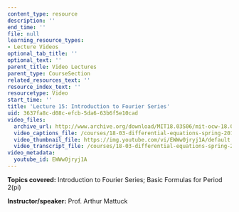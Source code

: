 ```yaml
---
content_type: resource
description: ''
end_time: ''
file: null
learning_resource_types:
- Lecture Videos
optional_tab_title: ''
optional_text: ''
parent_title: Video Lectures
parent_type: CourseSection
related_resources_text: ''
resource_index_text: ''
resourcetype: Video
start_time: ''
title: 'Lecture 15: Introduction to Fourier Series'
uid: 3637fa8c-d08c-efcb-5da6-63b6f5e10cad
video_files:
  archive_url: http://www.archive.org/download/MIT18.03S06/mit-ocw-18.03-lec15-14mar2003-220k.mp4
  video_captions_file: /courses/18-03-differential-equations-spring-2010/b69e0ad1183e506396b7f41cc0491934_EWWw0jryj1A.vtt
  video_thumbnail_file: https://img.youtube.com/vi/EWWw0jryj1A/default.jpg
  video_transcript_file: /courses/18-03-differential-equations-spring-2010/0784391527930f24806e3df312c258db_EWWw0jryj1A.pdf
video_metadata:
  youtube_id: EWWw0jryj1A
---
```


**Topics covered:** Introduction to Fourier Series; Basic Formulas for Period 2(pi)

**Instructor/speaker:** Prof. Arthur Mattuck